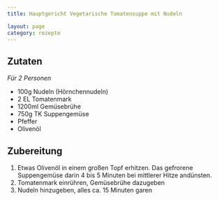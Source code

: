 ```yaml
---
title: Hauptgericht Vegetarische Tomatensuppe mit Nudeln

layout: page
category: rezepte
---
```


Zutaten
-------
*Für 2 Personen*

- 100g Nudeln (Hörnchennudeln)
- 2 EL Tomatenmark
- 1200ml Gemüsebrühe
- 750g TK Suppengemüse
- Pfeffer
- Olivenöl

Zubereitung
-----------
1. Etwas Olivenöl in einem großen Topf erhitzen. Das gefrorene Suppengemüse darin 4 bis 5 Minuten bei mittlerer Hitze andünsten.
2. Tomatenmark einrühren, Gemüsebrühe dazugeben
3. Nudeln hinzugeben, alles ca. 15 Minuten garen
